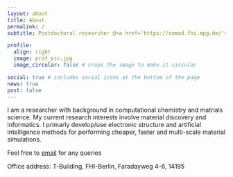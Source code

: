 ```yaml
---
layout: about
title: About
permalink: /
subtitle: Postdoctoral researcher @<a href='https://nomad.fhi.mpg.de/'>NOMADlab</a>, Fritz-Haber Institute of the Max-Planck Institue, Berlin

profile:
  align: right
  image: prof_pic.jpg
  image_circular: false # crops the image to make it circular

social: true # includes social icons at the bottom of the page
news: true
post: false
---
```


I am a researcher with background in computational chemistry and matrials science. My current research interests involve material discovery and informatics. I primarly develop/use electronic structure and artificial intelligence methods for performing cheaper, faster and multi-scale material simulations.


Feel free to [email](nair@fhi-berln.mpg.de) for any queries

Office address: T-Building, FHI-Berlin, Faradayweg 4-6, 14195

<!--
Link to your favorite [subreddit](http://reddit.com). You can put a picture in, too. The code is already in, just name your picture `prof_pic.jpg` and put it in the `img/` folder.

Put your address / P.O. box / other info right below your picture. You can also disable any of these elements by editing `profile` property of the YAML header of your `_pages/about.md`. Edit `_bibliography/papers.bib` and Jekyll will render your [publications page](/al-folio/publications/) automatically.

Link to your social media connections, too. This theme is set up to use [Font Awesome icons](https://fontawesome.com/) and [Academicons](https://jpswalsh.github.io/academicons/), like the ones below. Add your Facebook, Twitter, LinkedIn, Google Scholar, or just disable all of them.
-->

